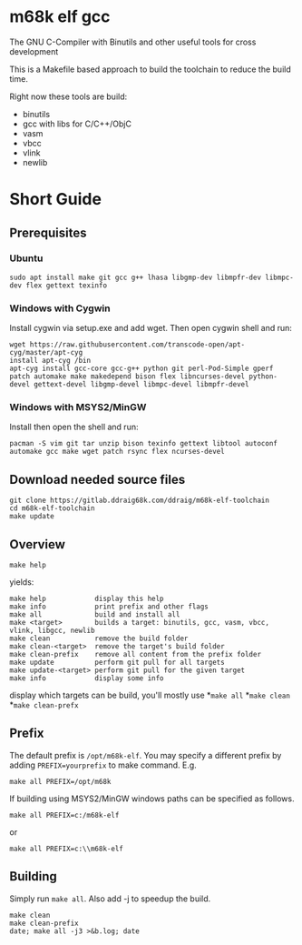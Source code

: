 # m68k elf gcc
The GNU C-Compiler with Binutils and other useful tools for cross development

This is a Makefile based approach to build the toolchain to reduce the build time.

Right now these tools are build:
* binutils
* gcc with libs for C/C++/ObjC
* vasm
* vbcc
* vlink
* newlib


# Short Guide
## Prerequisites

### Ubuntu
```
sudo apt install make git gcc g++ lhasa libgmp-dev libmpfr-dev libmpc-dev flex gettext texinfo
```

### Windows with Cygwin
Install cygwin via setup.exe and add wget. Then open cygwin shell and run:

```
wget https://raw.githubusercontent.com/transcode-open/apt-cyg/master/apt-cyg
install apt-cyg /bin
apt-cyg install gcc-core gcc-g++ python git perl-Pod-Simple gperf patch automake make makedepend bison flex libncurses-devel python-devel gettext-devel libgmp-devel libmpc-devel libmpfr-devel
```

### Windows with MSYS2/MinGW
Install then open the shell and run:

```
pacman -S vim git tar unzip bison texinfo gettext libtool autoconf automake gcc make wget patch rsync flex ncurses-devel
```

## Download needed source files

```
git clone https://gitlab.ddraig68k.com/ddraig/m68k-elf-toolchain
cd m68k-elf-toolchain
make update
```

## Overview
```
make help
```
yields:
```
make help            display this help
make info            print prefix and other flags
make all             build and install all
make <target>        builds a target: binutils, gcc, vasm, vbcc, vlink, libgcc, newlib
make clean           remove the build folder
make clean-<target>  remove the target's build folder
make clean-prefix    remove all content from the prefix folder
make update          perform git pull for all targets
make update-<target> perform git pull for the given target
make info            display some info

```
display which targets can be build, you'll mostly use
*`make all`
*`make clean`
*`make clean-prefx`
## Prefix
The default prefix is `/opt/m68k-elf`. You may specify a different prefix by adding `PREFIX=yourprefix` to make command. E.g.
```
make all PREFIX=/opt/m68k
```
If building using MSYS2/MinGW windows paths can be specified as follows.
```
make all PREFIX=c:/m68k-elf
```
or
```
make all PREFIX=c:\\m68k-elf
```



## Building
Simply run `make all`. Also add -j to speedup the build.

```
make clean
make clean-prefix
date; make all -j3 >&b.log; date
```
